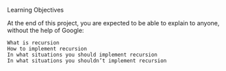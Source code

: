 Learning Objectives

At the end of this project, you are expected to be able to explain to anyone, without the help of Google:

    What is recursion
    How to implement recursion
    In what situations you should implement recursion
    In what situations you shouldn’t implement recursion
